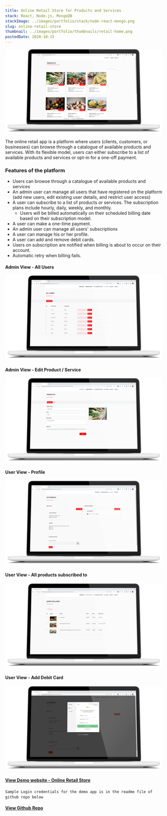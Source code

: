 ```yaml
---
title: Online Retail Store for Products and Services
stack: React, Node.js, MongoDB
stackImage: ../images/portfolio/stack/node-react-mongo.png
slug: online-retail-store
thumbnail: ../images/portfolio/thumbnails/retail-home.png
postedDate: 2020-10-15
---
```


![Website Screen ](../images/portfolio/featured/retail-app/retail-home.png)

The online retail app is a platform where users (clients, customers, or businesses) can browse through a catalogue of available products and services. With its flexible model, users can either subscribe to a list of available products and services or opt-in for a one-off payment.

### Features of the platform
- Users can browse through a catalogue of available products and services
- An admin user can manage all users that have registered on the platform (add new users, edit existing user details, and restrict user access)
- A user can subscribe to a list of products or services. The subscription plans include hourly, daily, weekly, and monthly.
    - Users will be billed automatically on their scheduled billing date based on their subscription model.
- A user can make a one-time payment.
- An admin user can manage all users' subscriptions 
- A user can manage his or her profile.
- A user can add and remove debit cards.
- Users on subscription are notified when billing is about to occur on their account.
- Automatic retry when billing fails.

#### Admin View - All Users

![Admin View - All Users ](../images/portfolio/featured/retail-app/retail-admin-all-users.png)

#### Admin View - Edit Product / Service
![Admin View - Edit Product ](../images/portfolio/featured/retail-app/retail-admin-edit-product.png)

#### User View - Profile
![User View - Profile ](../images/portfolio/featured/retail-app/retail-user-profile.png)

#### User View - All products subscribed to
![User View - Subscription Page ](../images/portfolio/featured/retail-app/retail-user-subscriptions.png)


#### User View - Add Debit Card
![User View - Add Debit Card ](../images/portfolio/featured/retail-app/retail-add-card.png)


#### <a href="https://retail-app.netlify.app/" target="_blank" title="Go to Demo App">View Demo website - Online Retail Store</a>
`Sample Login credentials for the demo app is in the readme file of github repo below`

#### <a href="https://github.com/omob/online-retail-application" target="_blank" title="View Github Repo">View Github Repo</a> 
